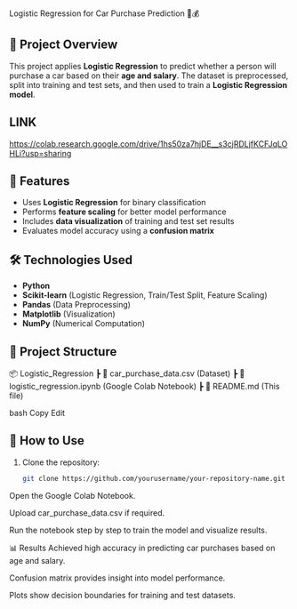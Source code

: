  Logistic Regression for Car Purchase Prediction 🚗💰

## 📌 Project Overview  
This project applies **Logistic Regression** to predict whether a person will purchase a car based on their **age and salary**. The dataset is preprocessed, split into training and test sets, and then used to train a **Logistic Regression model**.  

## LINK
https://colab.research.google.com/drive/1hs50za7hjDE__s3cjRDLjfKCFJqLOHLi?usp=sharing 

## 🚀 Features  
- Uses **Logistic Regression** for binary classification  
- Performs **feature scaling** for better model performance  
- Includes **data visualization** of training and test set results  
- Evaluates model accuracy using a **confusion matrix**  

## 🛠️ Technologies Used  
- **Python**  
- **Scikit-learn** (Logistic Regression, Train/Test Split, Feature Scaling)  
- **Pandas** (Data Preprocessing)  
- **Matplotlib** (Visualization)  
- **NumPy** (Numerical Computation)  

## 📂 Project Structure  
📦 Logistic_Regression
┣ 📜 car_purchase_data.csv (Dataset)
┣ 📜 logistic_regression.ipynb (Google Colab Notebook)
┣ 📜 README.md (This file)

bash
Copy
Edit

## 📌 How to Use  
1. Clone the repository:  
   ```bash
   git clone https://github.com/yourusername/your-repository-name.git
Open the Google Colab Notebook.

Upload car_purchase_data.csv if required.

Run the notebook step by step to train the model and visualize results.

📊 Results
Achieved high accuracy in predicting car purchases based on age and salary.

Confusion matrix provides insight into model performance.

Plots show decision boundaries for training and test datasets.
